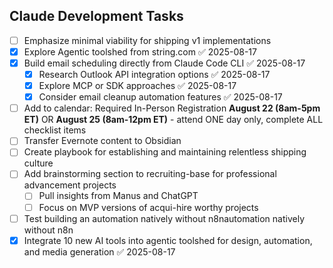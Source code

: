 ## Claude Development Tasks

- [ ] Emphasize minimal viability for shipping v1 implementations
- [x] Explore Agentic toolshed from string.com ✅ 2025-08-17
- [x] Build email scheduling directly from Claude Code CLI ✅ 2025-08-17
  - [x] Research Outlook API integration options ✅ 2025-08-17
  - [x] Explore MCP or SDK approaches ✅ 2025-08-17
  - [x] Consider email cleanup automation features ✅ 2025-08-17
- [ ] Add to calendar: Required In-Person Registration **August 22 (8am-5pm ET)** OR **August 25 (8am-12pm ET)** - attend ONE day only, complete ALL checklist items
- [ ] Transfer Evernote content to Obsidian
- [ ] Create playbook for establishing and maintaining relentless shipping culture
- [ ] Add brainstorming section to recruiting-base for professional advancement projects
  - [ ] Pull insights from Manus and ChatGPT
  - [ ] Focus on MVP versions of acqui-hire worthy projects
- [ ] Test building an automation natively without n8nautomation natively without n8n
- [x] Integrate 10 new AI tools into agentic toolshed for design, automation, and media generation ✅ 2025-08-17